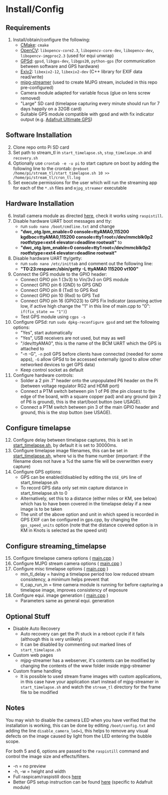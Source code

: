 Install/Config
==============

Requirements
------------

1.	Install/obtain/configure the following:
	-	[CMake](http://www.cmake.org): ```cmake```
	-	[OpenCV](http://opencv.willowgarage.com): ```libopencv-core2.3```, ```libopencv-core-dev```, ```libopencv-dev```, ```libopencv-imgproc2.3``` (used for equi unwrap)
	-	[GPSd](http://www.catb.org/gpsd): ```gpsd```, ```libgps-dev```, ```libgps20```, ```python-gps``` (for communication between software and GPS hardware)
	-	[Exiv2](http://www.exiv2.org/index.html): ```libexiv2-12```, ```libexiv2-dev``` (C++ library for EXIF data read/write)
	-	[mjpg-streamer](http://sourceforge.net/projects/mjpg-streamer/) (used to create MJPG stream, included in this repo pre-configured)
	-	Camera module adapted for variable focus (glue on lens screw removed)
	-	"Large" SD card (timelapse capturing every minute should run for 7 days happily on a 32GB card)
	-	Suitable GPS module compatible with gpsd and with fix indicator output (e.g. [Adafruit Ultimate GPS](http://www.adafruit.com/products/746))

Software Installation
---------------------

2.  Clone repo onto Pi SD card
3.  Set path to stream_tl in ```start_timelapse.sh```, ```stop_timelaspe.sh``` and ```recovery.sh```
4.  Optionally use ```crontab -e -u pi``` to start capture on boot by adding the following line to the crontab: ```@reboot /home/pi/stream_tl/start_timelapse.sh 10 >> /home/pi/stream_tl/cron_tl.log```
5. Set execute permissions for the user which will run the streaming app for each of the ```*.sh``` files and ```mjpg_streamer``` executable

Hardware Installation
---------------------

6.	Install camera module as directed [here](http://www.raspberrypi.org/camera), check it works using ```raspistill```.
7.	Disable hardware UART boot messages and tty:
	-	run ```sudo nano /boot/cmdline.txt``` and change
	-	**"dwc_otg.lpm_enable=0 console=ttyAMA0,115200 kgdboc=ttyAMA0,115200 console=tty1 root=/dev/mmcblk0p2 rootfstype=ext4 elevator=deadline rootwait"** to
	-	**"dwc_otg.lpm_enable=0 console=tty1 root=/dev/mmcblk0p2 rootfstype=ext4 elevator=deadline rootwait"**
8.	Disable hardware UART tty/getty:
	-	run ```sudo nano /etc/inittab``` and comment out the following line:
	-	**"T0:23:respawn:/sbin/getty -L ttyAMA0 115200 vt100"**
9.	Connect the GPS module to the GPIO header:
	-	Connect GPIO pin 1 (3v3) to Vin/3v3 on GPS module
	-	Connect GPIO pin 6 (GND) to GPS GND
	-	Connect GPIO pin 8 (Txd) to GPS Rxd
	-	Connect GPIO pin 10 (Rxd) to GPS Txd
	-	Connect GPIO pin 16 (GPIO23) to GPS Fix Indicator (assuming active low, if active high change the "1" in this line of main.cpp to "0": ```if(fix_state == "1")```)
	-	Test GPS module using ```cgps -s```
10.	Configure GPSd: run ```sudo dpkg-reconfigure gpsd``` and set the following options:
	-	"Yes", start automatically
	-	"Yes", USB receivers are not used, but may as well
	-	"/dev/ttyAMA0", this is the name of the BCM UART which the GPS is attached to
	-	"-n -G", ```-n``` poll GPS before clients have connected (needed for some apps), ```-G``` allow GPSd to be accessed externally (good to allow other networked devices to get GPS data)
	-	Keep control socket as default
11.	Configure hardware controls:
	-	Solder a 2 pin .1" header onto the unpopulated P6 header on the Pi (between voltage regulator RG2 and HDMI port)
	-	Connect a PTM switch between pin 1 of P6 (the pin closest to the edge of the board, with a square copper pad) and any ground (pin 2 of P6 is ground), this is the start/boot button (see USAGE).
	-	Connect a PTM switch between pin 3 of the main GPIO header and ground, this is the stop button (see USAGE).

Configure timelapse
-------------------

12.  Configure delay between timelapse captures, this is set in [start_timelapse.sh](https://github.com/DanNixon/FP_StreamTimelapse/blob/master/stream_tl/start_timelapse.sh), by default it is set to 30000ms.
13.	Configure timelapse image filenames, this can be set in [start_timelapse.sh](https://github.com/DanNixon/FP_StreamTimelapse/blob/master/stream_tl/start_timelapse.sh), where ```%d``` is the frame number (important: if the filename does not have a %d the same file will be overwritten every capture)
14.	Configure GPS options:
	-	GPS can be enabled/disabled by editing the ```USE_GPS``` line of start_timelapse.sh
	-	To record GPS data only set min capture distance in start_timelapse.sh to 0
	-	Alternatively, set this to a distance (either miles or KM, see below) which has to have been covered in the timelapse delay if a new image is to be taken
	-	The unit of the above option and unit in which speed is recorded in GPS EXIF can be configured in gps.cpp, by changing the ```gps_speed_units``` option (note that the distance covered option is in KM in Knots is selected as the speed unit)

Configure streaming_timelapse
-----------------------------

15.	Configure timelapse camera options ( [main.cpp](https://github.com/DanNixon/FP_StreamTimelapse/blob/master/stream_tl/streaming_timelapse/main.cpp) )
16.	Configure MJPG stream camera options ( [main.cpp](https://github.com/DanNixon/FP_StreamTimelapse/blob/master/stream_tl/streaming_timelapse/main.cpp) )
17.	Configure misc timelapse options ( [main.cpp](https://github.com/DanNixon/FP_StreamTimelapse/blob/master/stream_tl/streaming_timelapse/main.cpp) )
	-	min_tl_delay = having a timelapse period too low reduced stream consistency, a minimum helps prevent that
	-	tl_cap_run_in = time camera module is running for before capturing a timelapse image, improves consistency of exposure
18.	Configure equi. image generation ( [main.cpp](https://github.com/DanNixon/FP_StreamTimelapse/blob/master/stream_tl/streaming_timelapse/main.cpp) )
	-	Parameters same as general equi. generation

Optional Stuff
--------------

-	Disable Auto Recovery
	-	Auto recovery can get the Pi stuck in a reboot cycle if it fails (although this is very unlikely)
	- It can be disabled by commenting out marked lines of ```start_timelapse.sh```
- Custom web pages
	-	mjpg-streamer has a webserver, it's contents can be modified by changing the contents of the www folder inside mjpg-streamer
- Custom frame handling
	-	It is possible to used stream frame images with custom applications, in this case have your application start instead of mjpg-streamer in ```start_timelapse.sh``` and watch the ```stream_tl```	directory for the frame file to be modified

Notes
-----

You may wish to disable the camera LED when you have verified that the installation is working, this can be done by editing ```/boot/config.txt``` and adding the line ```disable_camera_led=1```, this helps to remove any visual defects on the image caused by light from the LED entering the bubble scope.

For both 5 and 6, options are passed to the ```raspistill``` command and control the image size and effects/filters.

- -n = no preview
- -h, -w = height and width
- Full raspicam/raspistill docs [here](https://github.com/raspberrypi/userland/blob/master/host_applications/linux/apps/raspicam/README.md)
- Better GPS setup instruction can be found [here](http://learn.adafruit.com/adafruit-ultimate-gps-on-the-raspberry-pi) (specific to Adafruit module)
